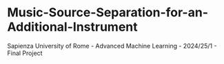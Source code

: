 # Music-Source-Separation-for-an-Additional-Instrument
Sapienza University of Rome - Advanced Machine Learning - 2024/25/1 - Final Project

